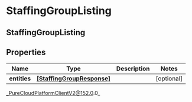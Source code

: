 # StaffingGroupListing

## StaffingGroupListing

## Properties

|Name | Type | Description | Notes|
|------------ | ------------- | ------------- | -------------|
| **entities** | [**[StaffingGroupResponse]**](StaffingGroupResponse) |  | [optional] |



_PureCloudPlatformClientV2@152.0.0_
